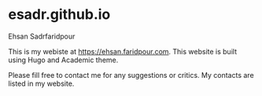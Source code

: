 # esadr.github.io
Ehsan Sadrfaridpour

This is my webiste at https://ehsan.faridpour.com. This website is built using Hugo and Academic theme. 

Please fill free to contact me for any suggestions or critics. My contacts are listed in my website.
